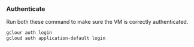 ### Authenticate
Run both these command to make sure the VM is correctly authenticated.

```bash
gclour auth login
gcloud auth application-default login
```

